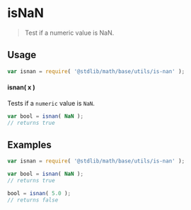 # isNaN

> Test if a numeric value is NaN.


<section class="usage">

## Usage

``` javascript
var isnan = require( '@stdlib/math/base/utils/is-nan' );
```

#### isnan( x )

Tests if a `numeric` value is `NaN`.

``` javascript
var bool = isnan( NaN );
// returns true
```

</section>

<!-- /.usage -->


<section class="examples">

## Examples

``` javascript
var isnan = require( '@stdlib/math/base/utils/is-nan' );

var bool = isnan( NaN );
// returns true

bool = isnan( 5.0 );
// returns false
```

</section>

<!-- /.examples -->


<section class="links">

</section>

<!-- /.links -->
